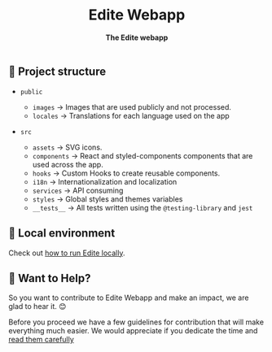 <div align="center">
  <h1>Edite Webapp</h1>
  <strong>The Edite webapp</strong>
</div>
<br>

## 📂 Project structure

* `public`
    * `images` → Images that are used publicly and not processed.
    * `locales` → Translations for each language used on the app

* `src`
    * `assets` → SVG icons.
    * `components` → React and styled-components components that are used across the app.
    * `hooks` → Custom Hooks to create reusable components.
    * `i18n` → Internationalization and localization
    * `services` → API consuming
    * `styles` → Global styles and themes variables
    * `__tests__` → All tests written using the `@testing-library` and `jest`

## 🚀 Local environment

Check out [how to run Edite locally](https://github.com/Edite-App/Edite#-running-edite-locally).

## 🙌  Want to Help?

So you want to contribute to Edite Webapp and make an impact, we are glad to hear it. 😊

Before you proceed we have a few guidelines for contribution that will make everything much easier.
We would appreciate if you dedicate the time and [read them carefully](https://github.com/Edite-App/.github)
